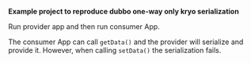 **Example project to reproduce dubbo one-way only kryo serialization**

Run provider app and then run consumer App.

The consumer App can call `getData()` and the provider will serialize and provide it.
However, when calling `setData()` the serialization fails.
